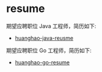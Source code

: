 # resume

期望应聘职位 Java 工程师，简历如下:

- [huanghao-java-reusme](http://hhao.fun/resume/java-resume.md)

期望应聘职位 Go 工程师，简历如下:

- [huanghao-go-resume](http://hhao.fun/resume/go-resume.md)